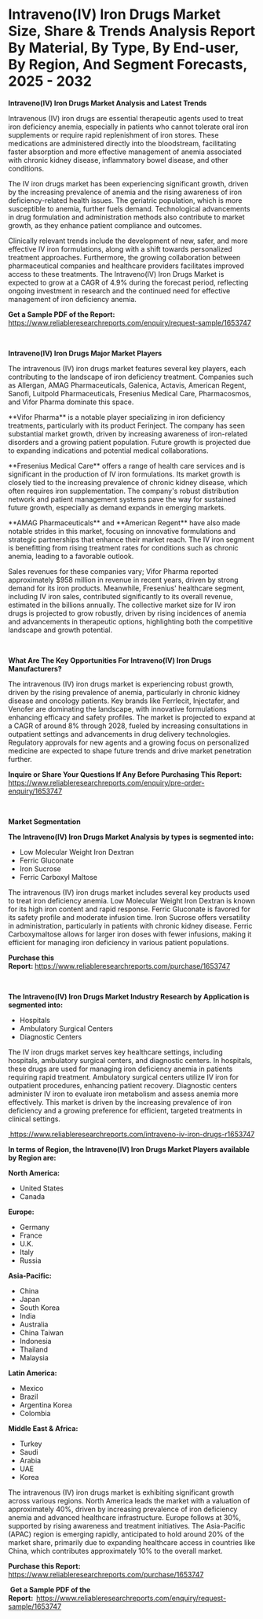 <p><h1>Intraveno(IV) Iron Drugs Market Size, Share & Trends Analysis Report By Material, By Type, By End-user, By Region, And Segment Forecasts, 2025 - 2032</h1></p><p><strong>Intraveno(IV) Iron Drugs Market Analysis and Latest Trends</strong></p>
<p><p>Intravenous (IV) iron drugs are essential therapeutic agents used to treat iron deficiency anemia, especially in patients who cannot tolerate oral iron supplements or require rapid replenishment of iron stores. These medications are administered directly into the bloodstream, facilitating faster absorption and more effective management of anemia associated with chronic kidney disease, inflammatory bowel disease, and other conditions.</p><p>The IV iron drugs market has been experiencing significant growth, driven by the increasing prevalence of anemia and the rising awareness of iron deficiency-related health issues. The geriatric population, which is more susceptible to anemia, further fuels demand. Technological advancements in drug formulation and administration methods also contribute to market growth, as they enhance patient compliance and outcomes.</p><p>Clinically relevant trends include the development of new, safer, and more effective IV iron formulations, along with a shift towards personalized treatment approaches. Furthermore, the growing collaboration between pharmaceutical companies and healthcare providers facilitates improved access to these treatments. The Intraveno(IV) Iron Drugs Market is expected to grow at a CAGR of 4.9% during the forecast period, reflecting ongoing investment in research and the continued need for effective management of iron deficiency anemia.</p></p>
<p><strong>Get a Sample PDF of the Report:&nbsp;</strong> <a href="https://www.reliableresearchreports.com/enquiry/request-sample/1653747?utm_campaign=2800&utm_medium=2&utm_source=Github&utm_content=ia&utm_term=19042025&utm_id=intravenoiv-iron-drugs">https://www.reliableresearchreports.com/enquiry/request-sample/1653747</a></p>
<p>&nbsp;</p>
<p><strong>Intraveno(IV) Iron Drugs Major Market Players</strong></p>
<p><p>The intravenous (IV) iron drugs market features several key players, each contributing to the landscape of iron deficiency treatment. Companies such as Allergan, AMAG Pharmaceuticals, Galenica, Actavis, American Regent, Sanofi, Luitpold Pharmaceuticals, Fresenius Medical Care, Pharmacosmos, and Vifor Pharma dominate this space.</p><p>**Vifor Pharma** is a notable player specializing in iron deficiency treatments, particularly with its product Ferinject. The company has seen substantial market growth, driven by increasing awareness of iron-related disorders and a growing patient population. Future growth is projected due to expanding indications and potential medical collaborations.</p><p>**Fresenius Medical Care** offers a range of health care services and is significant in the production of IV iron formulations. Its market growth is closely tied to the increasing prevalence of chronic kidney disease, which often requires iron supplementation. The company's robust distribution network and patient management systems pave the way for sustained future growth, especially as demand expands in emerging markets.</p><p>**AMAG Pharmaceuticals** and **American Regent** have also made notable strides in this market, focusing on innovative formulations and strategic partnerships that enhance their market reach. The IV iron segment is benefitting from rising treatment rates for conditions such as chronic anemia, leading to a favorable outlook.</p><p>Sales revenues for these companies vary; Vifor Pharma reported approximately $958 million in revenue in recent years, driven by strong demand for its iron products. Meanwhile, Fresenius' healthcare segment, including IV iron sales, contributed significantly to its overall revenue, estimated in the billions annually. The collective market size for IV iron drugs is projected to grow robustly, driven by rising incidences of anemia and advancements in therapeutic options, highlighting both the competitive landscape and growth potential.</p></p>
<p>&nbsp;</p>
<p><strong>What Are The Key Opportunities For Intraveno(IV) Iron Drugs Manufacturers?</strong></p>
<p><p>The intravenous (IV) iron drugs market is experiencing robust growth, driven by the rising prevalence of anemia, particularly in chronic kidney disease and oncology patients. Key brands like Ferrlecit, Injectafer, and Venofer are dominating the landscape, with innovative formulations enhancing efficacy and safety profiles. The market is projected to expand at a CAGR of around 8% through 2028, fueled by increasing consultations in outpatient settings and advancements in drug delivery technologies. Regulatory approvals for new agents and a growing focus on personalized medicine are expected to shape future trends and drive market penetration further.</p></p>
<p><strong>Inquire or Share Your Questions If Any Before Purchasing This Report:</strong> <a href="https://www.reliableresearchreports.com/enquiry/pre-order-enquiry/1653747?utm_campaign=2800&utm_medium=2&utm_source=Github&utm_content=ia&utm_term=19042025&utm_id=intravenoiv-iron-drugs">https://www.reliableresearchreports.com/enquiry/pre-order-enquiry/1653747</a></p>
<p>&nbsp;</p>
<p><strong>Market Segmentation</strong></p>
<p><strong>The Intraveno(IV) Iron Drugs Market Analysis by types is segmented into:</strong></p>
<p><ul><li>Low Molecular Weight Iron Dextran</li><li>Ferric Gluconate</li><li>Iron Sucrose</li><li>Ferric Carboxyl Maltose</li></ul></p>
<p><p>The intravenous (IV) iron drugs market includes several key products used to treat iron deficiency anemia. Low Molecular Weight Iron Dextran is known for its high iron content and rapid response. Ferric Gluconate is favored for its safety profile and moderate infusion time. Iron Sucrose offers versatility in administration, particularly in patients with chronic kidney disease. Ferric Carboxymaltose allows for larger iron doses with fewer infusions, making it efficient for managing iron deficiency in various patient populations.</p></p>
<p><strong>Purchase this Report:&nbsp;</strong><a href="https://www.reliableresearchreports.com/purchase/1653747?utm_campaign=2800&utm_medium=2&utm_source=Github&utm_content=ia&utm_term=19042025&utm_id=intravenoiv-iron-drugs">https://www.reliableresearchreports.com/purchase/1653747</a></p>
<p>&nbsp;</p>
<p><strong>The Intraveno(IV) Iron Drugs Market Industry Research by Application is segmented into:</strong></p>
<p><ul><li>Hospitals</li><li>Ambulatory Surgical Centers</li><li>Diagnostic Centers</li></ul></p>
<p><p>The IV iron drugs market serves key healthcare settings, including hospitals, ambulatory surgical centers, and diagnostic centers. In hospitals, these drugs are used for managing iron deficiency anemia in patients requiring rapid treatment. Ambulatory surgical centers utilize IV iron for outpatient procedures, enhancing patient recovery. Diagnostic centers administer IV iron to evaluate iron metabolism and assess anemia more effectively. This market is driven by the increasing prevalence of iron deficiency and a growing preference for efficient, targeted treatments in clinical settings.</p></p>
<p><a href="https://www.reliableresearchreports.com/intraveno-iv-iron-drugs-r1653747?utm_campaign=2800&utm_medium=2&utm_source=Github&utm_content=ia&utm_term=19042025&utm_id=intravenoiv-iron-drugs">&nbsp;https://www.reliableresearchreports.com/intraveno-iv-iron-drugs-r1653747</a></p>
<p><strong>In terms of Region, the Intraveno(IV) Iron Drugs Market Players available by Region are:</strong></p>
<p>
    <p> <strong> North America: </strong>
        <ul>
            <li>United States</li>
            <li>Canada</li>
        </ul>
        </p> 
    <p> <strong> Europe: </strong>
        <ul>
            <li>Germany</li>
            <li>France</li>
            <li>U.K.</li>
            <li>Italy</li>
            <li>Russia</li>
        </ul>
        </p> 
    <p> <strong> Asia-Pacific: </strong>
        <ul>
            <li>China</li>
            <li>Japan</li>
            <li>South Korea</li>
            <li>India</li>
            <li>Australia</li>
            <li>China Taiwan</li>
            <li>Indonesia</li>
            <li>Thailand</li>
            <li>Malaysia</li>
        </ul>
        </p> 
    <p> <strong> Latin America: </strong>
        <ul>
            <li>Mexico</li>
            <li>Brazil</li>
            <li>Argentina Korea</li>
            <li>Colombia</li>
        </ul>
        </p> 
    <p> <strong> Middle East & Africa: </strong>
        <ul>
            <li>Turkey</li>
            <li>Saudi</li>
            <li>Arabia</li>
            <li>UAE</li>
            <li>Korea</li>
        </ul>
    </p>
    </p>
<p><p>The intravenous (IV) iron drugs market is exhibiting significant growth across various regions. North America leads the market with a valuation of approximately 40%, driven by increasing prevalence of iron deficiency anemia and advanced healthcare infrastructure. Europe follows at 30%, supported by rising awareness and treatment initiatives. The Asia-Pacific (APAC) region is emerging rapidly, anticipated to hold around 20% of the market share, primarily due to expanding healthcare access in countries like China, which contributes approximately 10% to the overall market.</p></p>
<p><strong>Purchase this Report: </strong><a href="https://www.reliableresearchreports.com/purchase/1653747?utm_campaign=2800&utm_medium=2&utm_source=Github&utm_content=ia&utm_term=19042025&utm_id=intravenoiv-iron-drugs">https://www.reliableresearchreports.com/purchase/1653747</a></p>
<p>&nbsp;<strong>Get a Sample PDF of the Report:&nbsp;&nbsp;</strong><a href="https://www.reliableresearchreports.com/enquiry/request-sample/1653747?utm_campaign=2800&utm_medium=2&utm_source=Github&utm_content=ia&utm_term=19042025&utm_id=intravenoiv-iron-drugs">https://www.reliableresearchreports.com/enquiry/request-sample/1653747</a></p>
<p><strong></strong></p>
<p><p></p><p></p><p></p></p>